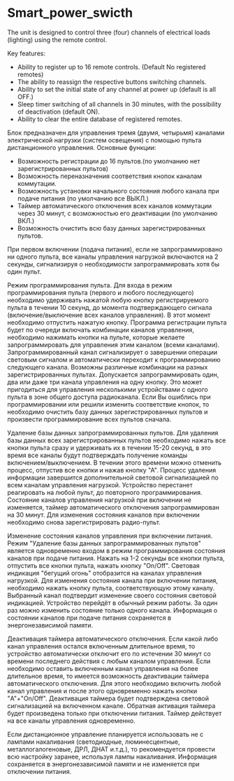 # Smart_power_swicth
The unit is designed to control three (four) channels of electrical loads (lighting) using the remote control.

Key features:
- Ability to register up to 16 remote controls. (Default No registered remotes)
- The ability to reassign the respective buttons switching channels.
- Ability to set the initial state of any channel at power up (default is all OFF.)
- Sleep timer switching of all channels in 30 minutes, with the possibility of deactivation (default ON).
- Ability to clear the entire database of registered remotes.

Блок предназначен для управления тремя (двумя, четырьмя) каналами электрической нагрузки (систем освещения) с помощью пульта дистанционного управления.
Основные функции:
- Возможность регистрации до 16 пультов.(по умолчанию нет зарегистрированных пультов)
- Возможность переназначения соответствия кнопок каналам коммутации. 
- Возможность установки начального состояния любого канала при подаче питания (по умолчанию все ВЫКЛ.)
- Таймер автоматического отключения всех каналов коммутации через 30 минут, с возможностью его деактивации (по умолчанию ВКЛ.)
- Возможность очистить всю базу данных зарегистрированных пультов.

При первом включении (подача питания), если не запрограммировано ни одного пульта, все каналы управления нагрузкой включаются на 2 секунды, сигнализируя о необходимости запрограммировать хотя бы один пульт.

Режим программирования пульта. 
Для входа в режим программирования пульта (первого и любого последующего) необходимо удерживать нажатой любую кнопку регистрируемого пульта в течении 10 секунд, до момента подтверждающего сигнала (включение/выключение всех каналов управления). В этот момент необходимо отпустить нажатую кнопку. Программа регистрации пульта будет по очереди включать комбинации каналов управления, необходимо нажимать кнопки на пульте, которые желаете запрограммировать для управления этим каналом (всеми каналами). Запрограммированный канал сигнализирует о завершении операции световым сигналом и автоматически переходит к программированию следующего канала.
Возможны различные комбинации на разных зарегистрированных пультах. Допускается запрограммировать один, два или даже три канала управления на одну кнопку. Это может пригодиться для управления несколькими устройствами с одного пульта в зоне общего доступа радиоканала.
Если Вы ошиблись при программировании или решили изменить соответствие кнопок, то необходимо очистить базу данных зарегистрированных пультов и произвести программирование всех пультов сначала.

Удаление базы данных запрограммированных пультов.
Для удаления базы данных всех зарегистрированных пультов необходимо нажать все кнопки пульта сразу и удерживать их в течении 15-20 секунд, в это время все каналы будут подтверждать получение команды включением/выключением. В течении этого времени можно отменить процесс, отпустив все кнопки и нажав кнопку "А". Процесс удаления информации завершится дополнительной световой сигнализацией по всем каналам управления нагрузкой. Устройство перестанет реагировать на любой пульт, до повторного программирования. Состояние каналов управления нагрузкой при включении не изменяется, таймер автоматического отключения запрограммирован на 30 минут. Для изменения состояния каналов при включении необходимо снова зарегистрировать радио-пульт.

Изменение состояния каналов управления при включении питания.
Режим "Удаление базы данных запрограммированных пультов" является одновременно входом в режим программирования состояния каналов при подаче питания. Нажать на 1-2 секунды все кнопки пульта, отпустить все кнопки пульта, нажать кнопку "On/Off". Световая индикация "бегущий огонь" отобразится на каналах управления нагрузкой. Для изменения состояния канала при включении питания, необходимо нажать кнопку пульта, соответствующую этому каналу. Выбранный канал подтвердит изменение своего состояния световой индикацией.
Устройство перейдёт в обычный режим работы. За один раз можно изменить состояние только одного канала. Информация о состоянии каналов при подаче питания сохраняется в энергонезависимой памяти.

Деактивация таймера автоматического отключения.
Если какой либо канал управления остался включенным длительное время, то устройство автоматически отключит его по истечении 30 минут со времени последнего действия с любым каналом управления. Если необходимо оставить включенным канал управления на более длительное время, то имеется возможность деактивации таймера автоматического отключения. Для этого необходимо включить любой канал управления и после этого одновременно нажать кнопки "A"+"On/Off". Деактивация таймера будет подтверждена световой сигнализацией на включенном канале. Обратная активация таймера будет произведена только при отключении питания. Таймер действует на все каналы управления одновременно.

Если дистанционное управление планируется использовать не с лампами накаливания (светодиодные, люминесцентные, металлогалогеновые, ДРЛ, ДНАТ и.т.д.), то рекомендуется провести всю настройку заранее, используя лампы накаливания. Информация сохраняется в энергонезависимой памяти и не изменяется при отключении питания.
